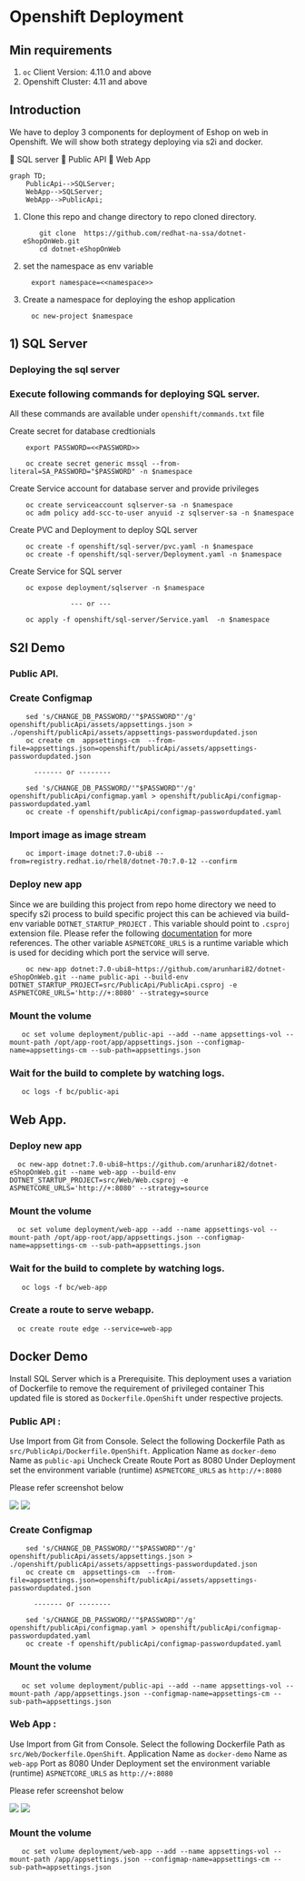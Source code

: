 # Openshift Deployment

## Min requirements

1) `oc` Client Version: 4.11.0 and above
2) Openshift Cluster: 4.11 and above

## Introduction

We have to deploy 3 components for deployment of Eshop on web in Openshift. We will show both strategy deploying via s2i and docker.

:small_blue_diamond: SQL server
:small_blue_diamond: Public API
:small_blue_diamond: Web App

```mermaid
graph TD;
    PublicApi-->SQLServer;
    WebApp-->SQLServer;
    WebApp-->PublicApi;
```    
   

   1) Clone this repo and change directory to repo cloned directory.

        ``` 
            git clone  https://github.com/redhat-na-ssa/dotnet-eShopOnWeb.git
            cd dotnet-eShopOnWeb
        ```    
   2) set the namespace as env variable

            export namespace=<<namespace>> 
   3) Create a namespace for deploying the eshop application

            oc new-project $namespace


## 1) SQL Server
   
   ### Deploying the sql server

   ### Execute following commands for deploying SQL server. 
   
   All these commands are available under `openshift/commands.txt` file

   Create secret for database credtionials

        export PASSWORD=<<PASSWORD>>

        oc create secret generic mssql --from-literal=SA_PASSWORD="$PASSWORD" -n $namespace

   Create Service account for database server and provide privileges     
   
        oc create serviceaccount sqlserver-sa -n $namespace
        oc adm policy add-scc-to-user anyuid -z sqlserver-sa -n $namespace

   Create PVC and Deployment to deploy SQL server 

        oc create -f openshift/sql-server/pvc.yaml -n $namespace
        oc create -f openshift/sql-server/Deployment.yaml -n $namespace

   Create Service for SQL server

        oc expose deployment/sqlserver -n $namespace

                   --- or ---

        oc apply -f openshift/sql-server/Service.yaml  -n $namespace 



## S2I Demo

 ### Public API.

 ### Create Configmap

        sed 's/CHANGE_DB_PASSWORD/'"$PASSWORD"'/g' openshift/publicApi/assets/appsettings.json > ./openshift/publicApi/assets/appsettings-passwordupdated.json
        oc create cm  appsettings-cm  --from-file=appsettings.json=openshift/publicApi/assets/appsettings-passwordupdated.json
        
          ------- or --------

        sed 's/CHANGE_DB_PASSWORD/'"$PASSWORD"'/g' openshift/publicApi/configmap.yaml > openshift/publicApi/configmap-passwordupdated.yaml
        oc create -f openshift/publicApi/configmap-passwordupdated.yaml


### Import image as image stream
       
        oc import-image dotnet:7.0-ubi8 --from=registry.redhat.io/rhel8/dotnet-70:7.0-12 --confirm

### Deploy new app

Since we are building this project from repo home directory we need to specify s2i process to build specific project this can be achieved via build-env variable `DOTNET_STARTUP_PROJECT` . This variable should point to `.csproj` extension file. Please refer the following [documentation](https://github.com/redhat-developer/s2i-dotnetcore/tree/main/7.0/build#environment-variables) for more references. The other variable `ASPNETCORE_URLS` is a runtime variable which is used for deciding which port the service will serve.

        oc new-app dotnet:7.0-ubi8~https://github.com/arunhari82/dotnet-eShopOnWeb.git --name public-api --build-env DOTNET_STARTUP_PROJECT=src/PublicApi/PublicApi.csproj -e ASPNETCORE_URLS='http://+:8080' --strategy=source

### Mount the volume 

       oc set volume deployment/public-api --add --name appsettings-vol --mount-path /opt/app-root/app/appsettings.json --configmap-name=appsettings-cm --sub-path=appsettings.json
       
       
### Wait for the build to complete by watching logs.

       oc logs -f bc/public-api


## Web App. 

### Deploy new app

      oc new-app dotnet:7.0-ubi8~https://github.com/arunhari82/dotnet-eShopOnWeb.git --name web-app --build-env DOTNET_STARTUP_PROJECT=src/Web/Web.csproj -e ASPNETCORE_URLS='http://+:8080' --strategy=source

### Mount the volume       

      oc set volume deployment/web-app --add --name appsettings-vol --mount-path /opt/app-root/app/appsettings.json --configmap-name=appsettings-cm --sub-path=appsettings.json
      
      
### Wait for the build to complete by watching logs.

       oc logs -f bc/web-app      


### Create a route to serve webapp.   

      oc create route edge --service=web-app


## Docker Demo

Install SQL Server which is a Prerequisite. This deployment uses a variation of Dockerfile to remove the requirement of privileged container This updated file is stored as `Dockerfile.OpenShift` under respective projects.

 ### Public API :

 Use Import from Git from Console. Select the following
 Dockerfile Path as `src/PublicApi/Dockerfile.OpenShift`. 
 Application Name as `docker-demo`
 Name as `public-api`
 Uncheck Create Route
 Port as 8080
 Under Deployment set the environment variable (runtime) `ASPNETCORE_URLS` as `http://+:8080`

 Please refer screenshot below

 ![](/openshift/publicApi/assets/public-api-docker-1.png) 
 ![](/openshift/publicApi/assets/public-api-docker-2.png)

 ### Create Configmap

        sed 's/CHANGE_DB_PASSWORD/'"$PASSWORD"'/g' openshift/publicApi/assets/appsettings.json > ./openshift/publicApi/assets/appsettings-passwordupdated.json
        oc create cm  appsettings-cm  --from-file=appsettings.json=openshift/publicApi/assets/appsettings-passwordupdated.json
        
          ------- or --------

        sed 's/CHANGE_DB_PASSWORD/'"$PASSWORD"'/g' openshift/publicApi/configmap.yaml > openshift/publicApi/configmap-passwordupdated.yaml
        oc create -f openshift/publicApi/configmap-passwordupdated.yaml

### Mount the volume 

       oc set volume deployment/public-api --add --name appsettings-vol --mount-path /app/appsettings.json --configmap-name=appsettings-cm --sub-path=appsettings.json
        


### Web App :

 Use Import from Git from Console. Select the following
 Dockerfile Path as `src/Web/Dockerfile.OpenShift`. 
 Application Name as `docker-demo`
 Name as `web-app`
 Port as 8080
 Under Deployment set the environment variable (runtime) `ASPNETCORE_URLS` as `http://+:8080`

 Please refer screenshot below

 ![](/openshift/web-app/assets/web-app-docker-1.png) 
 ![](/openshift/web-app/assets/web-app-docker-2.png)


### Mount the volume 

       oc set volume deployment/web-app --add --name appsettings-vol --mount-path /app/appsettings.json --configmap-name=appsettings-cm --sub-path=appsettings.json
        

 
